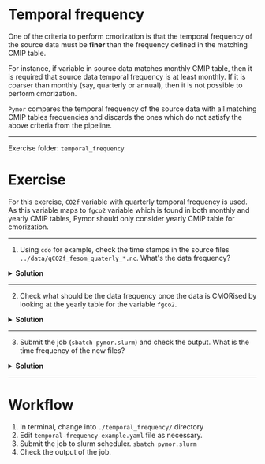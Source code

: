 # Temporal frequency

One of the criteria to perform cmorization is that the temporal frequency of the source data must be **finer** than the frequency defined in the matching CMIP table.

For instance, if variable in source data matches monthly CMIP table, then it is required that source data temporal frequency is at least monthly. If it is coarser than monthly (say, quarterly or annual), then it is not possible to perform cmorization.

`Pymor` compares the temporal frequency of the source data with all matching CMIP tables frequencies and discards the ones which do not satisfy the above criteria from the pipeline.

---

Exercise folder: `temporal_frequency`


# Exercise

For this exercise, `CO2f` variable with quarterly temporal frequency is used.
As this variable maps to `fgco2` variable which is found in both monthly and yearly CMIP tables, Pymor should only consider yearly CMIP table for cmorization.

---

1. Using `cdo` for example, check the time stamps in the source files `../data/qCO2f_fesom_quaterly_*.nc`. What's the data frequency?

<details>
  <summary><b>Solution</b></summary>
  
```bash
$ cdo showdate ../data/qCO2f_fesom_quaterly_3001.nc
Warning (cdfScanVarAttr): NetCDF: Variable not found - time_bnds
  3001-01-01  3001-04-01  3001-07-01  3001-10-01
cdo    showdate: Processed 1 variable over 4 timesteps [0.03s 22MB].
```
The frequency of the source data is quarterly.
</details>

---

2. Check what should be the data frequency once the data is CMORised by looking at the yearly table for the variable `fgco2`.

<details>
  <summary><b>Solution</b></summary>

```bash
$ jq ".variable_entry.fgco2" ../cmip6-cmor-tables/Tables/CMIP6_Oyr.json
{
  "frequency": "yr",
  "modeling_realm": "ocnBgchem",
  "standard_name": "surface_downward_mass_flux_of_carbon_dioxide_expressed_as_carbon",
  "units": "kg m-2 s-1",
  "cell_methods": "area: mean where sea time: mean",
  "cell_measures": "area: areacello",
  "long_name": "Surface Downward Mass Flux of Carbon as CO2 [kgC m-2 s-1]",
  "comment": "Gas exchange flux of CO2 (positive into ocean)",
  "dimensions": "longitude latitude time",
  "out_name": "fgco2",
  "type": "real",
  "positive": "down",
  "valid_min": "",
  "valid_max": "",
  "ok_min_mean_abs": "",
  "ok_max_mean_abs": ""
}
```
The frequency of the CMORised data should be yearly (`"frequency": "yr"`) and is computed as a time mean.

</details>

---

3. Submit the job (`sbatch pymor.slurm`) and check the output. What is the time frequency of the new files?

<details>
  <summary><b>Solution</b></summary>
  
```bash
$ ls fgco2_Oyr*.nc
fgco2_Oyr_AWI-AWI-CM-1-1-HR_piControl_r1i1p1f1_gn_3001-3001.nc
fgco2_Oyr_AWI-AWI-CM-1-1-HR_piControl_r1i1p1f1_gn_3002-3002.nc
fgco2_Oyr_AWI-AWI-CM-1-1-HR_piControl_r1i1p1f1_gn_3003-3003.nc
fgco2_Oyr_AWI-AWI-CM-1-1-HR_piControl_r1i1p1f1_gn_3004-3004.nc
fgco2_Oyr_AWI-AWI-CM-1-1-HR_piControl_r1i1p1f1_gn_3005-3005.nc
```
  
```bash
$ cdo showdate fgco2_Oyr_AWI-AWI-CM-1-1-HR_piControl_r1i1p1f1_gn_3001-3001.nc
Warning (cdfScanVarAttr): NetCDF: Variable not found - time_bnds
  3001-01-01
cdo    showdate: Processed 1 variable over 1 timestep [0.02s 22MB].
```
Only one timestep is available, which is the result of making the mean over the whole year.

</details>

---

# Workflow

1. In terminal, change into `./temporal_frequency/` directory
2. Edit `temporal-frequency-example.yaml` file as necessary.
3. Submit the job to slurm scheduler. `sbatch pymor.slurm`
4. Check the output of the job.
